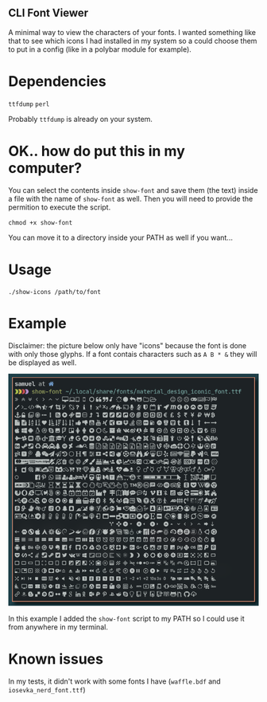 ## CLI Font Viewer

A minimal way to view the characters of your fonts.
I wanted something like that to see which icons I had installed in my system so a could choose them to put in a config (like in a polybar module for example).

# Dependencies
`ttfdump`
`perl`

Probably `ttfdump` is already on your system.

# OK.. how do put this in my computer?
You can select the contents inside `show-font` and save them (the text) inside a file with the name of `show-font` as well.
Then you will need to provide the permition to execute the script.
```
chmod +x show-font
```
You can move it to a directory inside your PATH as well if you want...

# Usage
```
./show-icons /path/to/font
```

# Example
Disclaimer: the picture below only have "icons" because the font is done with only those glyphs. If a font contais characters such as `A B * &` they will be displayed as well.

![alt text](screenshot.png "Example")

In this example I added the `show-font` script to my PATH so I could use it from anywhere in my terminal.

# Known issues
In my tests, it didn't work with some fonts I have (`waffle.bdf` and `iosevka_nerd_font.ttf`)

